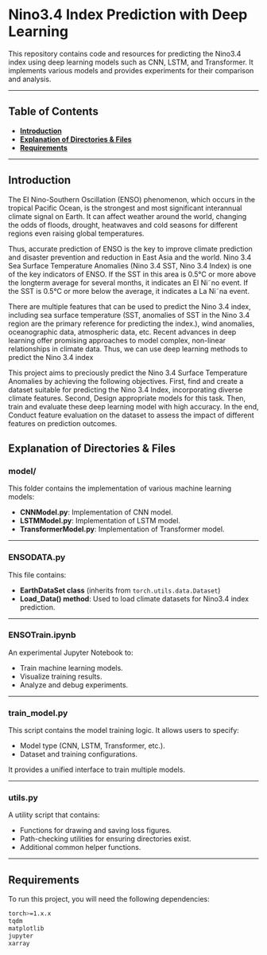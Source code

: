 # Nino3.4 Index Prediction with Deep Learning

This repository contains code and resources for predicting the Nino3.4 index using deep learning models such as CNN, LSTM, and Transformer. It implements various models and provides experiments for their comparison and analysis.



---

## Table of Contents


- [**Introduction**](#introduction)
- [**Explanation of Directories & Files**](#explanation-of-directories--files)  
- [**Requirements**](#requirements)  



---

## Introduction
The EI Nino-Southern Oscillation (ENSO) phenomenon, which occurs in the tropical Pacific
Ocean, is the strongest and most significant interannual climate signal on Earth. It can affect
weather around the world, changing the odds of floods, drought, heatwaves and cold seasons
for different regions even raising global temperatures. 

Thus, accurate prediction of ENSO is
the key to improve climate prediction and disaster prevention and reduction in East Asia and
the world. Nino 3.4 Sea Surface Temperature Anomalies (Nino 3.4 SST, Nino 3.4 Index) is one
of the key indicators of ENSO. If the SST in this area is 0.5°C or more above the longterm
average for several months, it indicates an El Ni˜no event. If the SST is 0.5°C or more below the
average, it indicates a La Ni˜na event. 

There are multiple features that can be used to predict
the Nino 3.4 index, including sea surface temperature (SST, anomalies of SST in the Nino 3.4
region are the primary reference for predicting the index.), wind anomalies, oceanographic data,
atmospheric data, etc. Recent advances in deep learning offer promising approaches to model
complex, non-linear relationships in climate data. Thus, we can use deep learning methods to
predict the Nino 3.4 index

This project aims to preciously predict the Nino 3.4 Surface Temperature Anomalies by
achieving the following objectives. First, find and create a dataset suitable for predicting the
Nino 3.4 Index, incorporating diverse climate features. Second, Design appropriate models for
this task. Then, train and evaluate these deep learning model with high accuracy. In the end,
Conduct feature evaluation on the dataset to assess the impact of different features on prediction
outcomes.

##  **Explanation of Directories & Files**

### **model/**
This folder contains the implementation of various machine learning models:

- **CNNModel.py**: Implementation of CNN model.  
- **LSTMModel.py**: Implementation of LSTM model.  
- **TransformerModel.py**: Implementation of Transformer model.

---

### **ENSODATA.py**

This file contains:
- **EarthDataSet class** (inherits from `torch.utils.data.Dataset`)  
- **Load_Data() method**: Used to load climate datasets for Nino3.4 index prediction.

---

### **ENSOTrain.ipynb**

An experimental Jupyter Notebook to:
- Train machine learning models.  
- Visualize training results.  
- Analyze and debug experiments.

---

### **train_model.py**

This script contains the model training logic. It allows users to specify:
- Model type (CNN, LSTM, Transformer, etc.).  
- Dataset and training configurations.  

It provides a unified interface to train multiple models.

---

### **utils.py**

A utility script that contains:
- Functions for drawing and saving loss figures.  
- Path-checking utilities for ensuring directories exist.  
- Additional common helper functions.

---

##  **Requirements**

To run this project, you will need the following dependencies:
```bash
torch>=1.x.x
tqdm
matplotlib
jupyter
xarray
```


